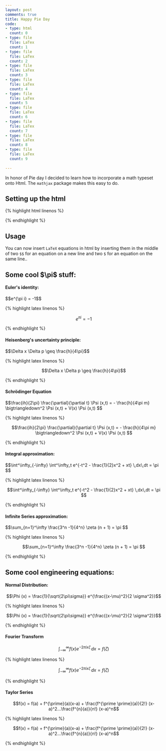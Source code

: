 ```yaml
---
layout: post
comments: true
title: Happy Pie Day 
code:
- type: html
  count: 0
- type: file
  file: LaTex
  count: 1
- type: file
  file: LaTex
  count: 2
- type: file
  file: LaTex
  count: 3
- type: file
  file: LaTex
  count: 4
- type: file
  file: LaTex
  count: 5
- type: file
  file: LaTex
  count: 6
- type: file
  file: LaTex
  count: 7
- type: file
  file: LaTex
  count: 8
- type: file
  file: LaTex
  count: 9
 
---
```

<script type="text/x-mathjax-config">
  MathJax.Hub.Config({tex2jax: {inlineMath: [['$','$'], ['\\(','\\)']]}});
</script>
<script type="text/javascript"
  src="https://cdn.mathjax.org/mathjax/latest/MathJax.js?config=TeX-AMS-MML_HTMLorMML">
</script>


In honor of Pie day I decided to learn how to incorporate a math typeset onto
Html. The `mathjax` package makes this easy to do.

## Setting up the html


{% highlight html linenos %}

<script type="text/x-mathjax-config">
  MathJax.Hub.Config({tex2jax: {inlineMath: [['$','$'], ['\\(','\\)']]}});
</script>
<script type="text/javascript"
  src="https://cdn.mathjax.org/mathjax/latest/MathJax.js?config=TeX-AMS-MML_HTMLorMML">
</script>

{% endhighlight %}

## Usage
You can now insert `LaTeX` equations in html by inserting them in the middle of two `$$` for an equation on a new line and two `$` for an equation on the same line.. 

<body>
<h2>Some cool $\pi$ stuff:</h2> 
<h4>Euler's identity:</h4>
$$e^{\pi i} = -1$$

{% highlight latex linenos %}

$$ e^{\pi i} = -1 $$


{% endhighlight %}


<h4>Heisenberg's uncertainty principle:</h4>
$$\Delta x \Delta p \geq \frac{h}{4\pi}$$

{% highlight latex linenos %}

$$\Delta x \Delta p \geq \frac{h}{4\pi}$$

{% endhighlight %}

<h4>Schrödinger Equation</h4>
$$\frac{ih}{2\pi} \frac{\partial}{\partial t} \Psi (x,t) = - \frac{h}{4\pi m}
\bigtriangledown^2 \Psi (x,t) + V(x) \Psi (x,t) $$ 

{% highlight latex linenos %}

$$\frac{ih}{2\pi} \frac{\partial}{\partial t} \Psi (x,t) = - \frac{h}{4\pi m}
\bigtriangledown^2 \Psi (x,t) + V(x) \Psi (x,t) $$ 


{% endhighlight %}

<h4>Integral approximation:</h4>
$$\int^\infty_{-\infty} \int^\infty_t  e^{-t^2 - \frac{1}{2}x^2 + xt} \,dx\,dt = \pi $$

{% highlight latex linenos %}

$$\int^\infty_{-\infty} \int^\infty_t  e^{-t^2 - \frac{1}{2}x^2 + xt} \,dx\,dt = \pi $$

{% endhighlight %}

<h4>Infinite Series approximation:</h4>
$$\sum_{n=1}^\infty \frac{3^n -1}{4^n} \zeta (n + 1) = \pi $$

{% highlight latex linenos %}

$$\sum_{n=1}^\infty \frac{3^n -1}{4^n} \zeta (n + 1) = \pi $$


{% endhighlight %}


<h2>Some cool engineering equations:</h2>

<h4>Normal Distribution:</h4>

$$\Phi (x) = \frac{1}{\sqrt{2\pi\sigma}} e^{\frac{(x-\mu)^2}{2 \sigma^2}}$$

{% highlight latex linenos %}


$$\Phi (x) = \frac{1}{\sqrt{2\pi\sigma}} e^{\frac{(x-\mu)^2}{2 \sigma^2}}$$


{% endhighlight %}

<h4>Fourier Transform</h4>

$$\int^\infty_{-\infty} f(x)e^{-2\pi i x \zeta} \,dx = f(\zeta) $$

{% highlight latex linenos %}

$$\int^\infty_{-\infty} f(x)e^{-2\pi i x \zeta} \,dx = f(\zeta) $$

{% endhighlight %}

<h4>Taylor Series</h4>

$$f(x) = f(a) + f^{\prime}(a)(x-a) + \frac{f^{\prime \prime}(a)}{2!} (x-a)^2...\frac{f^{n}(a)}{n!} (x-a)^n$$

{% highlight latex linenos %}

$$f(x) = f(a) + f^{\prime}(a)(x-a) + \frac{f^{\prime \prime}(a)}{2!} (x-a)^2...\frac{f^{n}(a)}{n!} (x-a)^n$$


{% endhighlight %}

</body>

 

